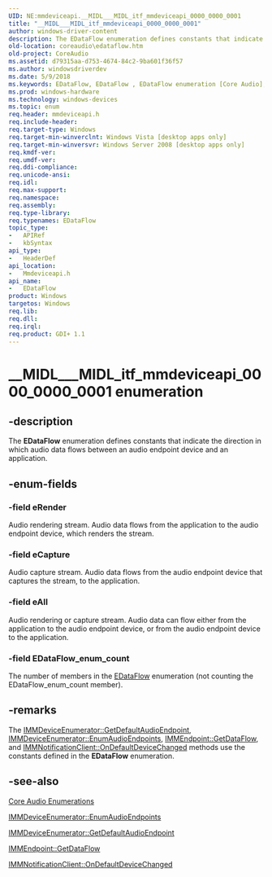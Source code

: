 ```yaml
---
UID: NE:mmdeviceapi.__MIDL___MIDL_itf_mmdeviceapi_0000_0000_0001
title: "__MIDL___MIDL_itf_mmdeviceapi_0000_0000_0001"
author: windows-driver-content
description: The EDataFlow enumeration defines constants that indicate the direction in which audio data flows between an audio endpoint device and an application.
old-location: coreaudio\edataflow.htm
old-project: CoreAudio
ms.assetid: d79315aa-d753-4674-84c2-9ba601f36f57
ms.author: windowsdriverdev
ms.date: 5/9/2018
ms.keywords: EDataFlow, EDataFlow , EDataFlow enumeration [Core Audio], EDataFlow_enum_count, __MIDL___MIDL_itf_mmdeviceapi_0000_0000_0001, coreaudio.edataflow, eAll, eCapture, eRender, mmdeviceapi/EDataFlow, mmdeviceapi/EDataFlow_enum_count, mmdeviceapi/eAll, mmdeviceapi/eCapture, mmdeviceapi/eRender
ms.prod: windows-hardware
ms.technology: windows-devices
ms.topic: enum
req.header: mmdeviceapi.h
req.include-header: 
req.target-type: Windows
req.target-min-winverclnt: Windows Vista [desktop apps only]
req.target-min-winversvr: Windows Server 2008 [desktop apps only]
req.kmdf-ver: 
req.umdf-ver: 
req.ddi-compliance: 
req.unicode-ansi: 
req.idl: 
req.max-support: 
req.namespace: 
req.assembly: 
req.type-library: 
req.typenames: EDataFlow
topic_type:
-	APIRef
-	kbSyntax
api_type:
-	HeaderDef
api_location:
-	Mmdeviceapi.h
api_name:
-	EDataFlow
product: Windows
targetos: Windows
req.lib: 
req.dll: 
req.irql: 
req.product: GDI+ 1.1
---
```


# __MIDL___MIDL_itf_mmdeviceapi_0000_0000_0001 enumeration


## -description



The <b>EDataFlow</b> enumeration defines constants that indicate the direction in which audio data flows between an audio endpoint device and an application.




## -enum-fields




### -field eRender

Audio rendering stream. Audio data flows from the application to the audio endpoint device, which renders the stream.


### -field eCapture

Audio capture stream. Audio data flows from the audio endpoint device that captures the stream, to the application.


### -field eAll

Audio rendering or capture stream. Audio data can flow either from the application to the audio endpoint device, or from the audio endpoint device to the application.


### -field EDataFlow_enum_count

The number of members in the <a href="https://msdn.microsoft.com/d79315aa-d753-4674-84c2-9ba601f36f57">EDataFlow</a> enumeration (not counting the EDataFlow_enum_count member).


## -remarks



The <a href="https://msdn.microsoft.com/96776d2a-27b7-490a-b3a8-04782ec34f91">IMMDeviceEnumerator::GetDefaultAudioEndpoint</a>, <a href="https://msdn.microsoft.com/ebdd2dcd-82c5-423f-a85d-04388f5078ec">IMMDeviceEnumerator::EnumAudioEndpoints</a>, <a href="https://msdn.microsoft.com/01882c44-bf0c-4180-846e-c1e98c6fb472">IMMEndpoint::GetDataFlow</a>, and <a href="https://msdn.microsoft.com/3d484e5d-bdc6-41f1-bd94-ab0c9e109222">IMMNotificationClient::OnDefaultDeviceChanged</a> methods use the constants defined in the <b>EDataFlow</b> enumeration.




## -see-also




<a href="https://msdn.microsoft.com/7d25be71-ffbe-4e8c-9a45-cdeb35d10292">Core Audio Enumerations</a>



<a href="https://msdn.microsoft.com/ebdd2dcd-82c5-423f-a85d-04388f5078ec">IMMDeviceEnumerator::EnumAudioEndpoints</a>



<a href="https://msdn.microsoft.com/96776d2a-27b7-490a-b3a8-04782ec34f91">IMMDeviceEnumerator::GetDefaultAudioEndpoint</a>



<a href="https://msdn.microsoft.com/01882c44-bf0c-4180-846e-c1e98c6fb472">IMMEndpoint::GetDataFlow</a>



<a href="https://msdn.microsoft.com/3d484e5d-bdc6-41f1-bd94-ab0c9e109222">IMMNotificationClient::OnDefaultDeviceChanged</a>
 

 

